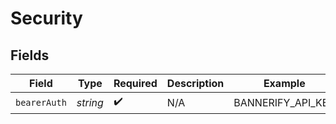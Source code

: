 # Security


## Fields

| Field              | Type               | Required           | Description        | Example            |
| ------------------ | ------------------ | ------------------ | ------------------ | ------------------ |
| `bearerAuth`       | *string*           | :heavy_check_mark: | N/A                | BANNERIFY_API_KEY  |